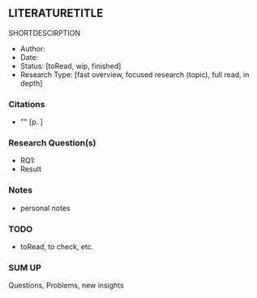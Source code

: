 ## LITERATURETITLE

SHORTDESCIRPTION

- Author: 
- Date:
- Status: [toRead, wip, finished]
- Research Type: [fast overview, focused research (topic), full read, in depth]

### Citations
- "" [p. ]

### Research Question(s)
- RQ1: 
- Result

### Notes
- personal notes

### TODO
- toRead, to check, etc.

### SUM UP
Questions, Problems, new insights
